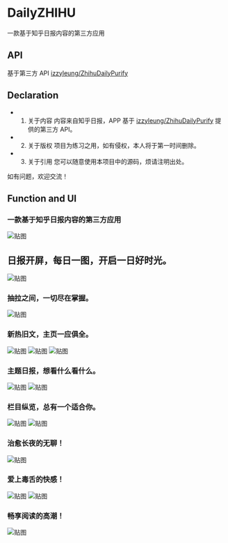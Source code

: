 # DailyZHIHU

一款基于知乎日报内容的第三方应用

## API
基于第三方 API [izzyleung/ZhihuDailyPurify][0]

## Declaration
- 1. 关于内容
内容来自知乎日报，APP 基于 [izzyleung/ZhihuDailyPurify][0] 提供的第三方 API。

- 2. 关于版权
项目为练习之用，如有侵权，本人将于第一时间删除。

- 3. 关于引用
您可以随意使用本项目中的源码，烦请注明出处。

如有问题，欢迎交流！

## Function and UI
### 一款基于知乎日报内容的第三方应用
![贴图][1]

## 日报开屏，每日一图，开启一日好时光。
![贴图][2]

### 抽拉之间，一切尽在掌握。
![贴图][3]

### 新热旧文，主页一应俱全。
![贴图][4]
![贴图][5]
![贴图][6]

### 主题日报，想看什么看什么。
![贴图][7]
![贴图][8]

### 栏目纵览，总有一个适合你。
![贴图][9]
![贴图][10]

### 治愈长夜的无聊！
![贴图][11]

### 爱上毒舌的快感！
![贴图][12]
![贴图][13]

### 畅享阅读的高潮！
![贴图][14]

[0]: https://github.com/izzyleung/ZhihuDailyPurify/wiki/%E7%9F%A5%E4%B9%8E%E6%97%A5%E6%8A%A5-API-%E5%88%86%E6%9E%90
[1]: https://github.com/neilleecn/DailyZHIHU/blob/master/screenshot/v0.2.x/01.png
[2]: https://github.com/neilleecn/DailyZHIHU/blob/master/screenshot/v0.2.x/01.png
[3]: https://github.com/neilleecn/DailyZHIHU/blob/master/screenshot/v0.2.x/02.png
[4]: https://github.com/neilleecn/DailyZHIHU/blob/master/screenshot/v0.2.x/03.png
[5]: https://github.com/neilleecn/DailyZHIHU/blob/master/screenshot/v0.2.x/04.png
[6]: https://github.com/neilleecn/DailyZHIHU/blob/master/screenshot/v0.2.x/05.png
[7]: https://github.com/neilleecn/DailyZHIHU/blob/master/screenshot/v0.2.x/06.png
[8]: https://github.com/neilleecn/DailyZHIHU/blob/master/screenshot/v0.2.x/07.png
[9]: https://github.com/neilleecn/DailyZHIHU/blob/master/screenshot/v0.2.x/08.png
[10]: https://github.com/neilleecn/DailyZHIHU/blob/master/screenshot/v0.2.x/09.png
[11]: https://github.com/neilleecn/DailyZHIHU/blob/master/screenshot/v0.2.x/10.png
[12]: https://github.com/neilleecn/DailyZHIHU/blob/master/screenshot/v0.2.x/10.png
[13]: https://github.com/neilleecn/DailyZHIHU/blob/master/screenshot/v0.2.x/10.png
[14]: https://github.com/neilleecn/DailyZHIHU/blob/master/screenshot/v0.2.x/10.png
